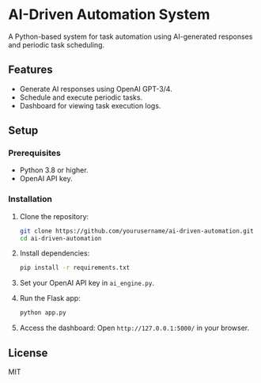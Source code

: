 # AI-Driven Automation System

A Python-based system for task automation using AI-generated responses and periodic task scheduling.

## Features
- Generate AI responses using OpenAI GPT-3/4.
- Schedule and execute periodic tasks.
- Dashboard for viewing task execution logs.

## Setup

### Prerequisites
- Python 3.8 or higher.
- OpenAI API key.

### Installation
1. Clone the repository:
   ```bash
   git clone https://github.com/yourusername/ai-driven-automation.git
   cd ai-driven-automation
   ```

2. Install dependencies:
   ```bash
   pip install -r requirements.txt
   ```

3. Set your OpenAI API key in `ai_engine.py`.

4. Run the Flask app:
   ```bash
   python app.py
   ```

5. Access the dashboard:
   Open `http://127.0.0.1:5000/` in your browser.

## License
MIT

